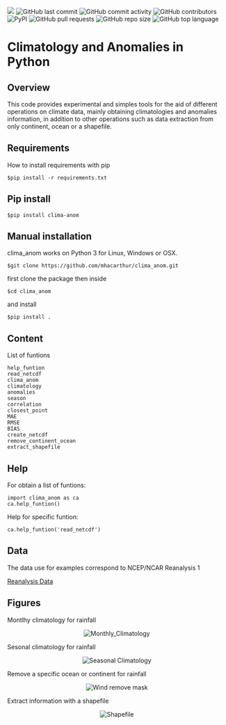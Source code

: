 

<img src="https://img.shields.io/badge/License-MIT-blue?style=for-the-badge" /> <img alt="GitHub last commit" src="https://img.shields.io/github/last-commit/mhacarthur/clima_anom?style=for-the-badge"> <img alt="GitHub commit activity" src="https://img.shields.io/github/commit-activity/y/mhacarthur/clima_anom?style=for-the-badge"> <img alt="GitHub contributors" src="https://img.shields.io/github/contributors/mhacarthur/clima_anom?style=for-the-badge"> <img alt="PyPI" src="https://img.shields.io/pypi/v/clima-anom?color=red&label=clima-anom&style=for-the-badge"> <img alt="GitHub pull requests" src="https://img.shields.io/github/issues-pr/mhacarthur/clima_anom?style=for-the-badge"> <img alt="GitHub repo size" src="https://img.shields.io/github/repo-size/mhacarthur/clima_anom?style=for-the-badge"> <img alt="GitHub top language" src="https://img.shields.io/github/languages/top/mhacarthur/clima_anom?style=for-the-badge">

Climatology and Anomalies in Python
=================================================

Overview
--------
This code provides experimental and simples tools for the aid of different operations on climate data, mainly obtaining climatologies and anomalies information, in addition to other operations such as data extraction from only continent, ocean or a shapefile.

Requirements
------------

How to install requirements with pip

    $pip install -r requirements.txt

Pip install
------------
    $pip install clima-anom

Manual installation
------------
clima\_anom works on Python 3 for Linux, Windows or OSX.

    $git clone https://github.com/mhacarthur/clima_anom.git

first clone the package then inside

    $cd clima_anom

and install

    $pip install .
    
Content
-------
List of funtions

	help_funtion
	read_netcdf
	clima_anom
	climatology
	anomalies
	season
	correlation
	closest_point
	MAE
	RMSE
	BIAS
	create_netcdf
	remove_continent_ocean
	extract_shapefile

Help
----
For obtain a list of funtions:

	import clima_anom as ca
	ca.help_funtion()

Help for specific funtion:

	ca.help_funtion('read_netcdf')
	
Data
----
The data use for examples correspond to NCEP/NCAR Reanalysis 1

[Reanalysis Data](https://psl.noaa.gov/data/gridded/data.ncep.reanalysis.pressure.html)


Figures
----
Montlhy climatology for rainfall
<div align="center">
  <img src="https://raw.githubusercontent.com/mhacarthur/clima_anom/master/fig/Monthly_Climatology.png" alt="Monthly_Climatology" />
</div>

Sesonal climatology for rainfall
<div align="center">
  <img src="https://raw.githubusercontent.com/mhacarthur/clima_anom/master/fig/Monthly_Seasonal.png" alt="Seasonal Climatology" />
</div>

Remove a specific ocean or continent for rainfall
<div align="center">
  <img src="https://raw.githubusercontent.com/mhacarthur/clima_anom/master/fig/Wind_remove_continent_ocean.png" alt="Wind remove mask" />
</div>

Extract information with a shapefile
<div align="center">
  <img src="https://raw.githubusercontent.com/mhacarthur/clima_anom/master/fig/Extract_shapefile.png" alt="Shapefile" />
</div>
